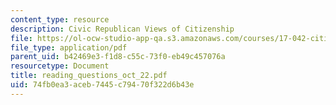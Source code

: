 ```yaml
---
content_type: resource
description: Civic Republican Views of Citizenship
file: https://ol-ocw-studio-app-qa.s3.amazonaws.com/courses/17-042-citizenship-and-pluralism-fall-2003/74fb0ea3aceb7445c79470f322d6b43e_reading_questions_oct_22.pdf
file_type: application/pdf
parent_uid: b42469e3-f1d8-c55c-73f0-eb49c457076a
resourcetype: Document
title: reading_questions_oct_22.pdf
uid: 74fb0ea3-aceb-7445-c794-70f322d6b43e
---
```

